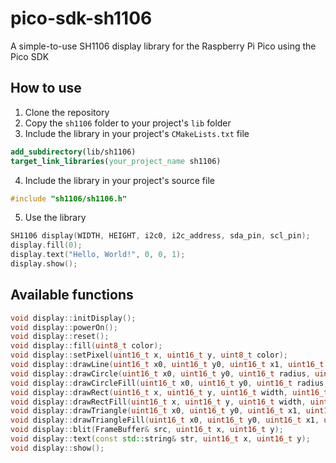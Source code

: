 # pico-sdk-sh1106
A simple-to-use SH1106 display library for the Raspberry Pi Pico using the Pico SDK

## How to use
1. Clone the repository
2. Copy the `sh1106` folder to your project's `lib` folder
3. Include the library in your project's `CMakeLists.txt` file
```cmake
add_subdirectory(lib/sh1106)
target_link_libraries(your_project_name sh1106)
```

4. Include the library in your project's source file
```cpp
#include "sh1106/sh1106.h"
```

5. Use the library
```cpp
SH1106 display(WIDTH, HEIGHT, i2c0, i2c_address, sda_pin, scl_pin);
display.fill(0);
display.text("Hello, World!", 0, 0, 1);
display.show();
```

## Available functions
```cpp
void display::initDisplay();
void display::powerOn();
void display::reset();
void display::fill(uint8_t color);
void display::setPixel(uint16_t x, uint16_t y, uint8_t color);
void display::drawLine(uint16_t x0, uint16_t y0, uint16_t x1, uint16_t y1, uint8_t color);
void display::drawCircle(uint16_t x0, uint16_t y0, uint16_t radius, uint8_t color);
void display::drawCircleFill(uint16_t x0, uint16_t y0, uint16_t radius, uint8_t color);
void display::drawRect(uint16_t x, uint16_t y, uint16_t width, uint16_t height, uint8_t color);
void display::drawRectFill(uint16_t x, uint16_t y, uint16_t width, uint16_t height, uint8_t color);
void display::drawTriangle(uint16_t x0, uint16_t y0, uint16_t x1, uint16_t y1, uint16_t x2, uint16_t y2, uint8_t color);
void display::drawTriangleFill(uint16_t x0, uint16_t y0, uint16_t x1, uint16_t y1, uint16_t x2, uint16_t y2, uint8_t color);
void display::blit(FrameBuffer& src, uint16_t x, uint16_t y);
void display::text(const std::string& str, uint16_t x, uint16_t y);
void display::show();
```

